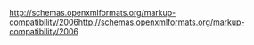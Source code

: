 <span data-ttu-id="60961-101">http://schemas.openxmlformats.org/markup-compatibility/2006</span><span class="sxs-lookup"><span data-stu-id="60961-101">http://schemas.openxmlformats.org/markup-compatibility/2006</span></span>